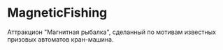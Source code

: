 # MagneticFishing
Аттракцион "Магнитная рыбалка", сделанный по мотивам известных призовых автоматов кран-машина.
